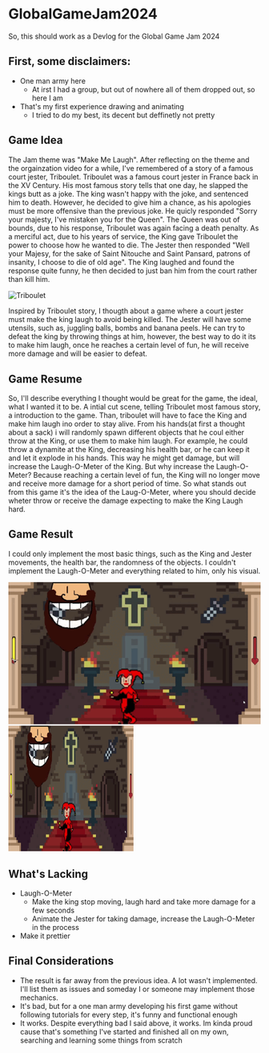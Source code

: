 # GlobalGameJam2024

<p> So, this should work as a Devlog for the Global Game Jam 2024 </p>

<h2> First, some disclaimers: </h2>

<ul>
  <li> 
    One man army here
    <ul>
      <li> At irst I had a group, but out of nowhere all of them dropped out, so here I am </li>
    </ul>
  </li>
    
  <li>
    That's my first experience drawing and animating
    <ul>
      <li> I tried to do my best, its decent but deffinetly not pretty </li>
    </ul>
  </li>
</ul>

<h2> Game Idea</h2>

<p>
  The Jam theme was "Make Me Laugh". After reflecting on the theme and the orgainzation video for a while, I've remembered of a story of a famous court jester, Triboulet. Triboulet was a famous court jester in France back in the XV Century. His most famous story tells that one day, he slapped the kings butt as a joke. The king wasn't happy with the joke, and sentenced him to death. However, he decided to give him a chance, as his apologies must be more offensive than the previous joke. He quicly responded "Sorry your majesty, I've mistaken you for the Queen". The Queen was out of bounds, due to his response, Triboulet was again facing a death penalty. As a merciful act, due to his years of service, the King gave Triboulet the power to choose how he wanted to die. The Jester then responded "Well your Majesy, for the sake of Saint Nitouche and Saint Pansard, patrons of insanity, I choose to die of old age". The King laughed and found the response quite funny, he then decided to just ban him from the court rather than kill him.
</p>

<img src="https://oempregoeseucom.files.wordpress.com/2022/03/william-merritt-chase-keying-up-the-court-jester.jpeg" alt="Triboulet" width=800 height=450 style="vertical-align:middle"> 
<p>
  Inspired by Triboulet story, I thougth about a game where a court jester must make the king laugh to avoid being killed. The Jester will have some utensils, such as, juggling balls, bombs and banana peels. He can try to defeat the king by throwing things at him, however, the best way to do it its to make him laugh, once he reaches a certain level of fun, he will receive more damage and will be easier to defeat.
</p>

<h2> Game Resume</h2>
<p>
  So, I'll describe everything I thought would be great for the game, the ideal, what I wanted it to be. A intial cut scene, telling Triboulet  most famous story, a introduction to the game. Than, triboulet will have to face the King and make him laugh ino order to stay alive. From his hands(at first a thought about a sack) i will randomly spawn different objects that he coul either throw at the King, or use them to make him laugh. For example, he could throw a dynamite at the King, decreasing his health bar, or he can keep it and let it explode in his hands. This way he might get damage, but will increase the Laugh-O-Meter of the King. But why increase the Laugh-O-Meter? Because reaching a certain level of fun, the King will no longer move and receive more damage for a short period of time. So what stands out from this game it's the idea of the Laug-O-Meter, where you should decide wheter throw or receive the damage expecting to make the King Laugh hard.
</p>
<h2> Game Result </h2>
  I could only implement the most basic things, such as the King and Jester movements, the health bar, the randomness of the objects. I couldn't implement the Laugh-O-Meter and everything related to him, only his visual.
  
![](https://github.com/pedroarthurob/GlobalGameJam2024.1/blob/main/Vídeo%20sem%20título%20‐%20Feito%20com%20o%20Clipchamp.gif)
<img src="https://github.com/pedroarthurob/GlobalGameJam2024.1/blob/main/Vídeo%20sem%20título%20‐%20Feito%20com%20o%20Clipchamp.gif" width="250" height="250"/>

<h2> What's Lacking </h2>
<ul>
  <li> 
    Laugh-O-Meter
    <ul>
      <li> Make the king stop moving, laugh hard and take more damage for a few seconds </li>
      <li> Animate the Jester for taking damage, increase the Laugh-O-Meter in the process</li>
    </ul>
  </li>
  <li> Make it prettier </li>
</ul>

<h2> Final Considerations </h2>
<ul>
  <li> The result is far away from the previous idea. A lot wasn't implemented. I'll list them as issues and someday I or someone may implement those mechanics.</li>
  <li> It's bad, but for a one man army developing his first game without following tutorials for every step, it's funny and functional enough </li>
  <li> It works. Despite everything bad I said above, it works. Im kinda proud cause that's something I've started and finished all on my own, searching and learning some things from scratch</li>
</ul>
